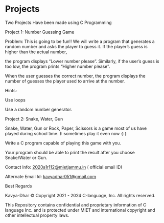 # Projects
Two Projects Have been made using C Programming


Project 1: Number Guessing Game


Problem: This is going to be fun!!  We will write a program that generates a random number and asks the player to guess it. If the player’s guess is higher than the actual number,

the program displays “Lower number please”. Similarly, if the user’s guess is too low, the program prints “Higher number please”.



When the user guesses the correct number, the program displays the number of guesses the player used to arrive at the number.

Hints:


Use loops

Use a random number generator.



Project 2: Snake, Water, Gun


Snake, Water, Gun or Rock, Paper, Scissors is a game most of us have played during school time. (I sometimes play it even now :) )


Write a C program capable of playing this game with you.





Your program should be able to print the result after you choose Snake/Water or Gun.



Contact Info: 2020a1r112@mietjammu.in ( official email ID)

Alternate Email Id: kavyadhar051@gmail.com

Best Regards

Kavya-Dhar © Copyright 2021 - 2024 C-language, Inc. All rights reserved.

This Repository contains confidential and proprietary information of C language Inc. and is protected under MIET and international copyright and other intellectual property laws.

